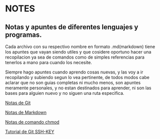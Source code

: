 # NOTES
## Notas y apuntes de diferentes lenguajes  y programas.

Cada archivo con su respectivo nombre en formato .md(markdown) tiene los apuntes que vayan siendo utiles y que cosidere oportuno hacer una recopilacion ya sea de comandos como de simples referencias para tenerlos a mano para cuando los necesite.

Siempre hago apuntes cuando aprendo cosas nuevas, y las voy a ir recopilando y subiendo segun lo vea pertinente, de todos modos cabe aclarar que no son guias completas ni mucho menos, son apuntes meramente personales, y no estan destinados para aprender, ni son las bases para alguien nuevo y no siguen una ruta especifica.

[Notas de Git](https://github.com/KernelDiego/notes/blob/main/git.md "Notas y apuntes sobre comandos de Git y GitHub")

[Notas de Markdown](https://github.com/KernelDiego/notes/blob/main/markdown.md "Notas y apuntes sobre como utilizar Markdown")

[Notas de comando chmod](https://github.com/KernelDiego/notes/blob/main/linux-chmod.md "Notas y apuntes sobre el comando chmod")

[Tutorial de Git SSH-KEY](https://github.com/KernelDiego/notes/blob/main/git_ssh/git_ssh.md "Notas sobre como generar y guardar una llave de ssh para github y tu terminal")